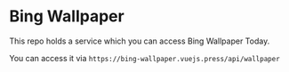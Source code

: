 # Bing Wallpaper

This repo holds a service which you can access Bing Wallpaper Today.

You can access it via `https://bing-wallpaper.vuejs.press/api/wallpaper`
